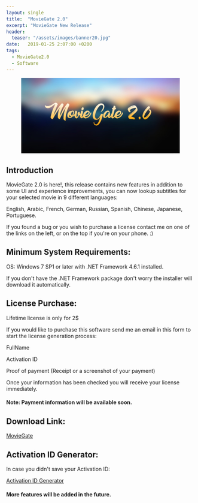 ```yaml
---
layout: single
title:  "MovieGate 2.0"
excerpt: "MovieGate New Release"
header:
  teaser: "/assets/images/banner20.jpg"
date:   2019-01-25 2:07:00 +0200
tags:
  - MovieGate2.0 
  - Software
---
```

 
<figure>
	<a href=""><img src="/assets/images/banner20.jpg"></a>
</figure>

## Introduction


MovieGate 2.0 is here!, this release contains new features in addition to some UI and experience improvements,
you can now lookup subtitles for your selected movie in 9 different languages:

English, 
Arabic, 
French, 
German, 
Russian, 
Spanish, 
Chinese, 
Japanese, 
Portuguese.

If you found a bug or you wish to purchase a license contact me on one of the links on the left, or on the top if you're on your phone. :)

## Minimum System Requirements:

OS: Windows 7 SP1 or later with .NET Framework 4.6.1 installed.

If you don't have the .NET Framework package don't worry the installer will download it automatically.

## License Purchase:

Lifetime license is only for 2$

If you would like to purchase this software send me an email in this form to start the license generation process:

FullName

Activation ID

Proof of payment (Receipt or a screenshot of your payment)

Once your information has been checked you will receive your license immediately.

#### Note: Payment information will be available soon.

## Download Link:


[MovieGate](https://github.com/hmz777/MovieGate/releases/download/2.0/MovieGateSetup.exe)


## Activation ID Generator:

In case you didn't save your Activation ID:

[Activation ID Generator](https://github.com/hmz777/MovieGate/releases/download/1.0/Activation.ID.Generator.exe)

#### More features will be added in the future.






